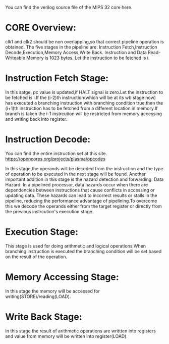 You can find the verilog source file of the MIPS 32 core here.
# CORE Overview: 
  clk1 and clk2 should be non overlapping,so that correct pipeline operation is obtained.
  The five stages in the pipeline are:
      Instruction Fetch,Instruction Decode,Execution,Memory Access,Write Back. 
  Instruction and Data Read-Writeable Memory is 1023 bytes.
Let the instruction to be fetched is i.

# Instruction Fetch Stage:
In this satge, pc value is updated,if HALT signal is zero.Let the instruction to be fetched is i.If the (i-2)th instruction(which will be at its wb stage now) has executed a branching instruction with branching condition true,then the (i+1)th instruction has to be fetched from a different location in memory.If branch is taken the i-1 instrcution will be restricted from memory accessing and writing back into register.

# Instruction Decode:
You can find the entire instruction set at this site. https://opencores.org/projects/plasma/opcodes

In this stage,the operands will be decoded from the instruction and the type of operation to be executed in the next stage will be found.
Another important addition in this stage is the hazard detection and forwarding.
Data Hazard:
In a pipelined processor, data hazards occur when there are dependencies between instructions that cause conflicts in accessing or updating data. These hazards can lead to incorrect results or stalls in the pipeline, reducing the performance advantage of pipelining.To overcome this we decode the operands either from the target register or directly from the previous instrcution's execution stage.

# Execution Stage:
This stage is used for doing arithmetic and logical operations.When branching instruction is executed the branching condition will be set based on the result of the operation.

# Memory Accessing Stage:
In this stage the memory will be accessed for writing(STORE)/reading(LOAD).

# Write Back Stage:
In this stage the result of arithmetic operations are writtten into registers and value from memory will be written into register(LOAD).
